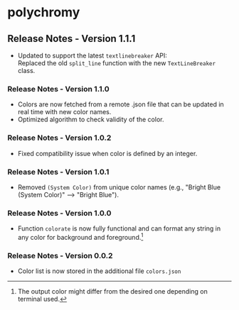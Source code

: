 # polychromy

## Release Notes - Version 1.1.1

- Updated to support the latest `textlinebreaker` API:  
  Replaced the old `split_line` function with the new `TextLineBreaker` class.

### Release Notes - Version 1.1.0

- Colors are now fetched from a remote .json file that can be updated in real time with new color names.
- Optimized algorithm to check validity of the color.

### Release Notes - Version 1.0.2

- Fixed compatibility issue when color is defined by an integer.

### Release Notes - Version 1.0.1

- Removed ```(System Color)``` from unique color names (e.g., "Bright Blue (System Color)" --> "Bright Blue").

### Release Notes - Version 1.0.0

- Function ```colorate``` is now fully functional and can format any string in any color for background and foreground.[^Note]

[^Note]: The output color might differ from the desired one depending on terminal used.

### Release Notes - Version 0.0.2

- Color list is now stored in the additional file ```colors.json```
